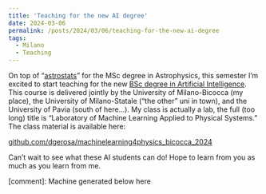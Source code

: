 ```yaml
---
title: 'Teaching for the new AI degree'
date: 2024-03-06
permalink: /posts/2024/03/06/teaching-for-the-new-ai-degree
tags:
  - Milano
  - Teaching
---
```


On top of “[astrostats](<../../../../../index.html?p=5848>)” for the MSc degree in Astrophysics, this semester I’m excited to start teaching for the new [BSc degree in Artificial Intelligence](<https://bai.unipv.it/>). This course is delivered jointly by the University of Milano-Bicocca (my place), the University of Milano-Statale (“the other” uni in town), and the University of Pavia (south of here…). My class is actually a lab, the full (too long) title is “Laboratory of Machine Learning Applied to Physical Systems.” The class material is available here:

[github.com/dgerosa/machinelearning4physics_bicocca_2024](<https://github.com/dgerosa/machinelearning4physics_bicocca_2024>)

Can’t wait to see what these AI students can do! Hope to learn from you as much as you learn from me.

[comment]: Machine generated below here

